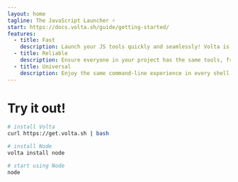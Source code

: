 ```yaml
---
layout: home
tagline: The JavaScript Launcher ⚡
start: https://docs.volta.sh/guide/getting-started/
features:
  - title: Fast
    description: Launch your JS tools quickly and seamlessly! Volta is built in Rust and ships as a snappy static binary.
  - title: Reliable
    description: Ensure everyone in your project has the same tools, from the Node version to your preferred package manager.
  - title: Universal
    description: Enjoy the same command-line experience in every shell and every major operating system.
---
```


# Try it out!

```bash
# install Volta
curl https://get.volta.sh | bash

# install Node
volta install node

# start using Node
node
```
